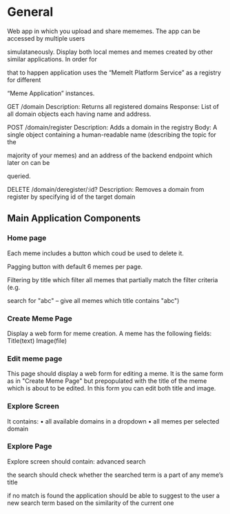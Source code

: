

# General

Web app in which you upload and share mememes. The app can be accessed by multiple users 

simulataneously.
Display both local memes and memes created by other similar applications. In order for 

that to happen application uses the “MemeIt Platform Service” as a registry for different 

“Meme Application” instances.

GET /domain
Description: Returns all registered domains
Response: List of all domain objects each having name and address.

POST /domain/register
Description: Adds a domain in the registry
Body: A single object containing a human-readable name (describing the topic for the 

majority of your memes) and an address of the backend endpoint which later on can be 

queried.

DELETE /domain/deregister/:id?
Description: Removes a domain from register by specifying id of the target domain


## Main Application Components

### Home page

Each meme includes  a button which coud be used to delete it.

Pagging button with default 6 memes per page.

Filtering by title which filter all memes that partially match the filter criteria (e.g. 

search for "abc" – give all memes which title contains "abc")

### Create Meme Page 

Display a web form for meme creation.
A meme has the following fields:
Title(text)
Image(file)

### Edit meme page

This page should display a web form for editing a meme. It is the same form as in "Create
Meme Page" but  prepopulated with the title of the meme which is about to be edited.
In this form you can edit both title and image.

### Explore Screen

It contains:
• all available domains in a dropdown
• all memes per selected domain

### Explore Page

Explore screen should contain:
advanced search

the search should check whether the searched term is a part of any meme’s title

if no match is found the application should be able to suggest to the user a new search term based on the similarity of the current one


